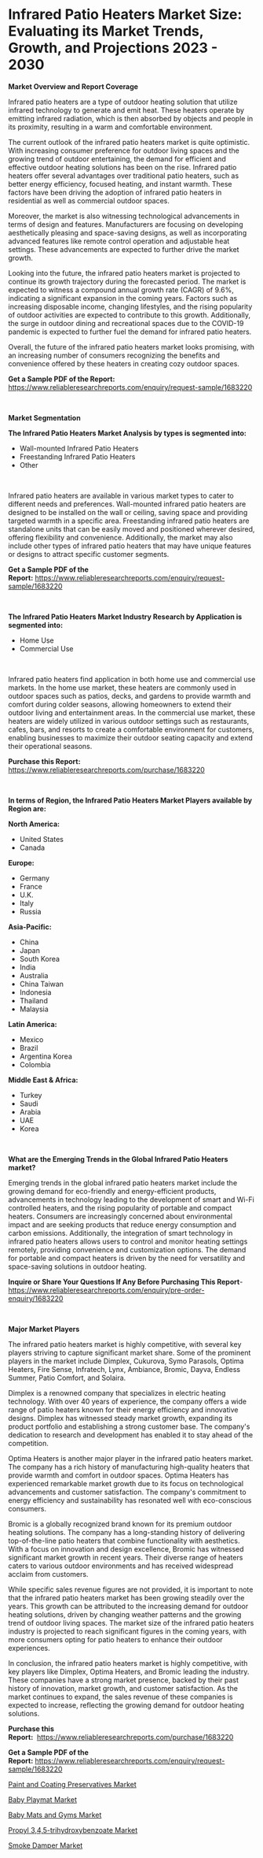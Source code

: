 <p><h1>Infrared Patio Heaters Market Size: Evaluating its Market Trends, Growth, and Projections 2023 - 2030</h1></p><p><strong>Market Overview and Report Coverage</strong></p>
<p><p>Infrared patio heaters are a type of outdoor heating solution that utilize infrared technology to generate and emit heat. These heaters operate by emitting infrared radiation, which is then absorbed by objects and people in its proximity, resulting in a warm and comfortable environment.</p><p>The current outlook of the infrared patio heaters market is quite optimistic. With increasing consumer preference for outdoor living spaces and the growing trend of outdoor entertaining, the demand for efficient and effective outdoor heating solutions has been on the rise. Infrared patio heaters offer several advantages over traditional patio heaters, such as better energy efficiency, focused heating, and instant warmth. These factors have been driving the adoption of infrared patio heaters in residential as well as commercial outdoor spaces.</p><p>Moreover, the market is also witnessing technological advancements in terms of design and features. Manufacturers are focusing on developing aesthetically pleasing and space-saving designs, as well as incorporating advanced features like remote control operation and adjustable heat settings. These advancements are expected to further drive the market growth.</p><p>Looking into the future, the infrared patio heaters market is projected to continue its growth trajectory during the forecasted period. The market is expected to witness a compound annual growth rate (CAGR) of 9.6%, indicating a significant expansion in the coming years. Factors such as increasing disposable income, changing lifestyles, and the rising popularity of outdoor activities are expected to contribute to this growth. Additionally, the surge in outdoor dining and recreational spaces due to the COVID-19 pandemic is expected to further fuel the demand for infrared patio heaters.</p><p>Overall, the future of the infrared patio heaters market looks promising, with an increasing number of consumers recognizing the benefits and convenience offered by these heaters in creating cozy outdoor spaces.</p></p>
<p><strong>Get a Sample PDF of the Report:</strong> <a href="https://www.reliableresearchreports.com/enquiry/request-sample/1683220">https://www.reliableresearchreports.com/enquiry/request-sample/1683220</a></p>
<p>&nbsp;</p>
<p><strong>Market Segmentation</strong></p>
<p><strong>The Infrared Patio Heaters Market Analysis by types is segmented into:</strong></p>
<p><ul><li>Wall-mounted Infrared Patio Heaters</li><li>Freestanding Infrared Patio Heaters</li><li>Other</li></ul></p>
<p>&nbsp;</p>
<p><p>Infrared patio heaters are available in various market types to cater to different needs and preferences. Wall-mounted infrared patio heaters are designed to be installed on the wall or ceiling, saving space and providing targeted warmth in a specific area. Freestanding infrared patio heaters are standalone units that can be easily moved and positioned wherever desired, offering flexibility and convenience. Additionally, the market may also include other types of infrared patio heaters that may have unique features or designs to attract specific customer segments.</p></p>
<p><strong>Get a Sample PDF of the Report:</strong>&nbsp;<a href="https://www.reliableresearchreports.com/enquiry/request-sample/1683220">https://www.reliableresearchreports.com/enquiry/request-sample/1683220</a></p>
<p>&nbsp;</p>
<p><strong>The Infrared Patio Heaters Market Industry Research by Application is segmented into:</strong></p>
<p><ul><li>Home Use</li><li>Commercial Use</li></ul></p>
<p>&nbsp;</p>
<p><p>Infrared patio heaters find application in both home use and commercial use markets. In the home use market, these heaters are commonly used in outdoor spaces such as patios, decks, and gardens to provide warmth and comfort during colder seasons, allowing homeowners to extend their outdoor living and entertainment areas. In the commercial use market, these heaters are widely utilized in various outdoor settings such as restaurants, cafes, bars, and resorts to create a comfortable environment for customers, enabling businesses to maximize their outdoor seating capacity and extend their operational seasons.</p></p>
<p><strong>Purchase this Report:</strong>&nbsp; <a href="https://www.reliableresearchreports.com/purchase/1683220">https://www.reliableresearchreports.com/purchase/1683220</a></p>
<p>&nbsp;</p>
<p><strong>In terms of Region, the Infrared Patio Heaters Market Players available by Region are:</strong></p>
<p>
    <p> <strong> North America: </strong>
        <ul>
            <li>United States</li>
            <li>Canada</li>
        </ul>
        </p> 
    <p> <strong> Europe: </strong>
        <ul>
            <li>Germany</li>
            <li>France</li>
            <li>U.K.</li>
            <li>Italy</li>
            <li>Russia</li>
        </ul>
        </p> 
    <p> <strong> Asia-Pacific: </strong>
        <ul>
            <li>China</li>
            <li>Japan</li>
            <li>South Korea</li>
            <li>India</li>
            <li>Australia</li>
            <li>China Taiwan</li>
            <li>Indonesia</li>
            <li>Thailand</li>
            <li>Malaysia</li>
        </ul>
        </p> 
    <p> <strong> Latin America: </strong>
        <ul>
            <li>Mexico</li>
            <li>Brazil</li>
            <li>Argentina Korea</li>
            <li>Colombia</li>
        </ul>
        </p> 
    <p> <strong> Middle East & Africa: </strong>
        <ul>
            <li>Turkey</li>
            <li>Saudi</li>
            <li>Arabia</li>
            <li>UAE</li>
            <li>Korea</li>
        </ul>
    </p>
    </p>
<p>&nbsp;</p>
<p><strong>What are the Emerging Trends in the Global Infrared Patio Heaters market?</strong></p>
<p><p>Emerging trends in the global infrared patio heaters market include the growing demand for eco-friendly and energy-efficient products, advancements in technology leading to the development of smart and Wi-Fi controlled heaters, and the rising popularity of portable and compact heaters. Consumers are increasingly concerned about environmental impact and are seeking products that reduce energy consumption and carbon emissions. Additionally, the integration of smart technology in infrared patio heaters allows users to control and monitor heating settings remotely, providing convenience and customization options. The demand for portable and compact heaters is driven by the need for versatility and space-saving solutions in outdoor heating.</p></p>
<p><strong>Inquire or Share Your Questions If Any Before Purchasing This Report</strong>- <a href="https://www.reliableresearchreports.com/enquiry/pre-order-enquiry/1683220">https://www.reliableresearchreports.com/enquiry/pre-order-enquiry/1683220</a></p>
<p>&nbsp;</p>
<p><strong>Major Market Players</strong></p>
<p><p>The infrared patio heaters market is highly competitive, with several key players striving to capture significant market share. Some of the prominent players in the market include Dimplex, Cukurova, Symo Parasols, Optima Heaters, Fire Sense, Infratech, Lynx, Ambiance, Bromic, Dayva, Endless Summer, Patio Comfort, and Solaira.</p><p>Dimplex is a renowned company that specializes in electric heating technology. With over 40 years of experience, the company offers a wide range of patio heaters known for their energy efficiency and innovative designs. Dimplex has witnessed steady market growth, expanding its product portfolio and establishing a strong customer base. The company's dedication to research and development has enabled it to stay ahead of the competition.</p><p>Optima Heaters is another major player in the infrared patio heaters market. The company has a rich history of manufacturing high-quality heaters that provide warmth and comfort in outdoor spaces. Optima Heaters has experienced remarkable market growth due to its focus on technological advancements and customer satisfaction. The company's commitment to energy efficiency and sustainability has resonated well with eco-conscious consumers.</p><p>Bromic is a globally recognized brand known for its premium outdoor heating solutions. The company has a long-standing history of delivering top-of-the-line patio heaters that combine functionality with aesthetics. With a focus on innovation and design excellence, Bromic has witnessed significant market growth in recent years. Their diverse range of heaters caters to various outdoor environments and has received widespread acclaim from customers.</p><p>While specific sales revenue figures are not provided, it is important to note that the infrared patio heaters market has been growing steadily over the years. This growth can be attributed to the increasing demand for outdoor heating solutions, driven by changing weather patterns and the growing trend of outdoor living spaces. The market size of the infrared patio heaters industry is projected to reach significant figures in the coming years, with more consumers opting for patio heaters to enhance their outdoor experiences.</p><p>In conclusion, the infrared patio heaters market is highly competitive, with key players like Dimplex, Optima Heaters, and Bromic leading the industry. These companies have a strong market presence, backed by their past history of innovation, market growth, and customer satisfaction. As the market continues to expand, the sales revenue of these companies is expected to increase, reflecting the growing demand for outdoor heating solutions.</p></p>
<p><strong>Purchase this Report:</strong>&nbsp;&nbsp;<a href="https://www.reliableresearchreports.com/purchase/1683220">https://www.reliableresearchreports.com/purchase/1683220</a></p>
<p></p>
<p><strong>Get a Sample PDF of the Report:</strong>&nbsp;<a href="https://www.reliableresearchreports.com/enquiry/request-sample/1683220">https://www.reliableresearchreports.com/enquiry/request-sample/1683220</a></p>
<p><p><a href="https://medium.com/@zoeyleannon2023/paint-and-coating-preservatives-market-insights-into-market-cagr-market-trends-and-growth-a4e83824eb49">Paint and Coating Preservatives Market</a></p><p><a href="https://www.linkedin.com/pulse/baby-playmat-market-challenges-opportunities-growth/">Baby Playmat Market</a></p><p><a href="https://www.linkedin.com/pulse/baby-mats-gyms-market-insights-players-forecast/">Baby Mats and Gyms Market</a></p><p><a href="https://medium.com/@porteradams98/propyl-3-4-5-trihydroxybenzoate-market-size-cagr-trends-2024-2030-2fc4f83d0048">Propyl 3,4,5-trihydroxybenzoate Market</a></p><p><a href="https://www.linkedin.com/pulse/smoke-damper-market-size-2023-2030-global-industrial-analysis/">Smoke Damper Market</a></p></p>